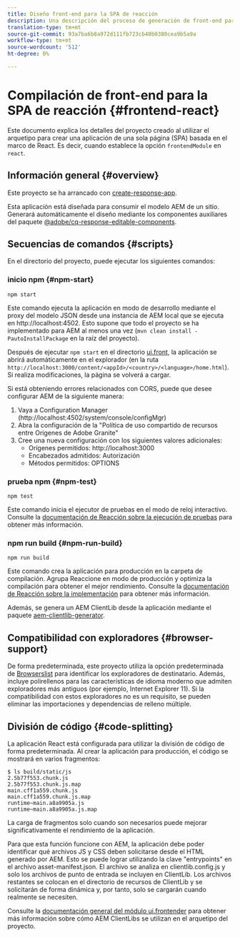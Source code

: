 ```yaml
---
title: Diseño front-end para la SPA de reacción
description: Una descripción del proceso de generación de front-end para los proyectos de SPA basados en React
translation-type: tm+mt
source-git-commit: 93a7ba6b8a972d111fb723cb40b0380cea9b5a9a
workflow-type: tm+mt
source-wordcount: '512'
ht-degree: 0%

---
```



# Compilación de front-end para la SPA de reacción {#frontend-react}

Este documento explica los detalles del proyecto creado al utilizar el arquetipo para crear una aplicación de una sola página (SPA) basada en el marco de React. Es decir, cuando establece la opción `frontendModule` en `react`.

## Información general {#overview}

Este proyecto se ha arrancado con [create-response-app](https://github.com/facebook/create-react-app).

Esta aplicación está diseñada para consumir el modelo AEM de un sitio. Generará automáticamente el diseño mediante los componentes auxiliares del paquete [@adobe/cq-response-editable-components](https://www.npmjs.com/package/@adobe/cq-react-editable-components).

## Secuencias de comandos {#scripts}

En el directorio del proyecto, puede ejecutar los siguientes comandos:

### inicio npm {#npm-start}

```
npm start
```

Este comando ejecuta la aplicación en modo de desarrollo mediante el proxy del modelo JSON desde una instancia de AEM local que se ejecuta en http://localhost:4502. Esto supone que todo el proyecto se ha implementado para AEM al menos una vez (`mvn clean install -PautoInstallPackage` en la raíz del proyecto).

Después de ejecutar `npm start` en el directorio [ui.front](uifrontend.md), la aplicación se abrirá automáticamente en el explorador (en la ruta `http://localhost:3000/content/<appId>/<country>/<language>/home.html`). Si realiza modificaciones, la página se volverá a cargar.

Si está obteniendo errores relacionados con CORS, puede que desee configurar AEM de la siguiente manera:

1. Vaya a Configuration Manager (http://localhost:4502/system/console/configMgr)
1. Abra la configuración de la &quot;Política de uso compartido de recursos entre Orígenes de Adobe Granite&quot;
1. Cree una nueva configuración con los siguientes valores adicionales:
   * Orígenes permitidos: http://localhost:3000
   * Encabezados admitidos: Autorización
   * Métodos permitidos: OPTIONS

### prueba npm {#npm-test}

```
npm test
```

Este comando inicia el ejecutor de pruebas en el modo de reloj interactivo. Consulte la [documentación de Reacción sobre la ejecución de pruebas](https://facebook.github.io/create-react-app/docs/running-tests) para obtener más información.

### npm run build {#npm-run-build}

```
npm run build
```

Este comando crea la aplicación para producción en la carpeta de compilación. Agrupa Reaccione en modo de producción y optimiza la compilación para obtener el mejor rendimiento. Consulte la [documentación de Reacción sobre la implementación](https://facebook.github.io/create-react-app/docs/deployment) para obtener más información.

Además, se genera un AEM ClientLib desde la aplicación mediante el paquete [aem-clientlib-generator](https://github.com/wcm-io-frontend/aem-clientlib-generator).

## Compatibilidad con exploradores {#browser-support}

De forma predeterminada, este proyecto utiliza la opción predeterminada de [Browserslist](https://github.com/browserslist/browserslist) para identificar los exploradores de destinatario. Además, incluye polirellenos para las características de idioma moderno que admiten exploradores más antiguos (por ejemplo, Internet Explorer 11). Si la compatibilidad con estos exploradores no es un requisito, se pueden eliminar las importaciones y dependencias de relleno múltiple.

## División de código {#code-splitting}

La aplicación React está configurada para utilizar la división de código [](https://webpack.js.org/guides/code-splitting) de forma predeterminada. Al crear la aplicación para producción, el código se mostrará en varios fragmentos:

```
$ ls build/static/js
2.5b77f553.chunk.js
2.5b77f553.chunk.js.map
main.cff1a559.chunk.js
main.cff1a559.chunk.js.map
runtime~main.a8a9905a.js
runtime~main.a8a9905a.js.map
```

La carga de fragmentos solo cuando son necesarios puede mejorar significativamente el rendimiento de la aplicación.

Para que esta función funcione con AEM, la aplicación debe poder identificar qué archivos JS y CSS deben solicitarse desde el HTML generado por AEM. Esto se puede lograr utilizando la clave &quot;entrypoints&quot; en el archivo asset-manifest.json. El archivo se analiza en clientlib.config.js y solo los archivos de punto de entrada se incluyen en ClientLib. Los archivos restantes se colocan en el directorio de recursos de ClientLib y se solicitarán de forma dinámica y, por tanto, solo se cargarán cuando realmente se necesiten.

Consulte la [documentación general del módulo ui.frontender](uifrontend.md#clientlibs) para obtener más información sobre cómo AEM ClientLibs se utilizan en el arquetipo del proyecto.
